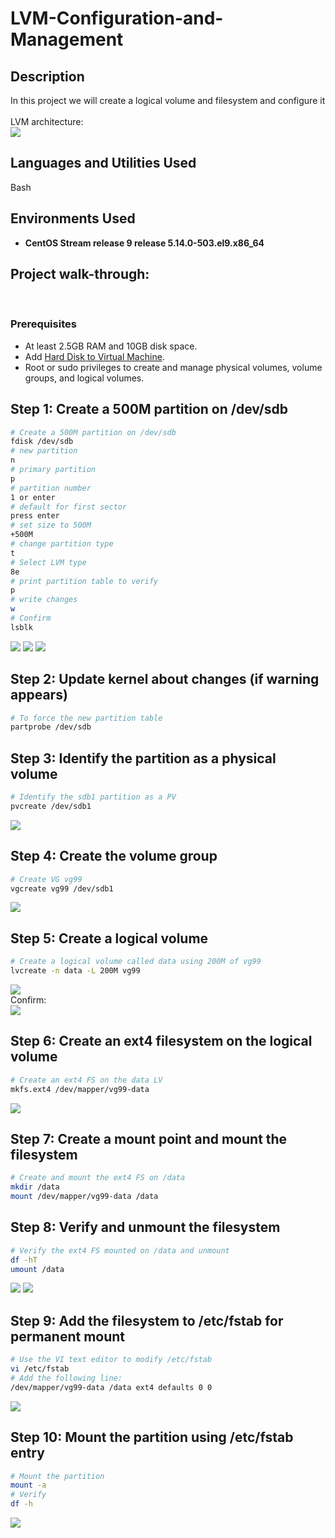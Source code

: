 # LVM-Configuration-and-Management
<h2>Description</h2>
In this project we will create a logical volume and filesystem and configure it
<br />
<br/>  LVM architecture: <br/>
<img src="https://github.com/user-attachments/assets/efb220bf-185b-4211-8cf7-01338bb4d52b"/>


<h2>Languages and Utilities Used</h2>

Bash

<h2>Environments Used </h2>

- <b>CentOS Stream release 9 release 5.14.0-503.el9.x86_64 </b>

<h2>Project walk-through:</h2>
<br/>
<p align="center">

### **Prerequisites**  
- At least 2.5GB RAM and 10GB disk space.
- Add [Hard Disk to Virtual Machine](https://computingforgeeks.com/add-extra-hard-disk-to-virtualbox-vm/).  
- Root or sudo privileges to create and manage physical volumes, volume groups, and logical volumes. 

 ##  Step 1: Create a 500M partition on /dev/sdb

```bash
# Create a 500M partition on /dev/sdb
fdisk /dev/sdb
# new partition 
n
# primary partition
p
# partition number
1 or enter 
# default for first sector
press enter
# set size to 500M
+500M
# change partition type
t
# Select LVM type
8e
# print partition table to verify
p
# write changes
w
# Confirm
lsblk
```

<img src="https://github.com/user-attachments/assets/4efd3e6a-6ec7-4223-95f5-0f92c2e3d694"/> 
<img src="https://github.com/user-attachments/assets/4493ab23-d1db-4c59-8dbb-c289180e5318"/> 
<img src="https://github.com/user-attachments/assets/957d8097-8808-48bd-a729-def31ea701af"/> 

## Step 2: Update kernel about changes (if warning appears)

```Bash
# To force the new partition table
partprobe /dev/sdb
```

## Step 3: Identify the partition as a physical volume

```Bash
# Identify the sdb1 partition as a PV
pvcreate /dev/sdb1
```

<img src="https://github.com/user-attachments/assets/417662c3-b53c-445d-9ad5-8ab14521a023"/>


## Step 4: Create the volume group 

```Bash
# Create VG vg99
vgcreate vg99 /dev/sdb1
```

<img src="https://github.com/user-attachments/assets/f2ef23b3-a6e5-4257-9645-3304d4040b6d"/>

## Step 5: Create a logical volume

```Bash
# Create a logical volume called data using 200M of vg99
lvcreate -n data -L 200M vg99
```

<img src="https://github.com/user-attachments/assets/31bc0fee-1464-4766-808c-d56d7fb91b9a"/>
<br/> Confirm: <br/>
<img src="https://github.com/user-attachments/assets/eee8f526-570a-4ba6-81bf-24024d296a55"/>

## Step 6: Create an ext4 filesystem on the logical volume

```Bash
# Create an ext4 FS on the data LV
mkfs.ext4 /dev/mapper/vg99-data
```

<img src="https://github.com/user-attachments/assets/6990cd10-99f8-4b7e-8b64-23c841d26c1c"/>

## Step 7: Create a mount point and mount the filesystem

```Bash
# Create and mount the ext4 FS on /data
mkdir /data
mount /dev/mapper/vg99-data /data
```

## Step 8: Verify and unmount the filesystem

```Bash
# Verify the ext4 FS mounted on /data and unmount
df -hT
umount /data
```

<img src="https://github.com/user-attachments/assets/22b28559-2e4a-484d-a16c-f1ef8dbc56a1"/>
<img src="https://github.com/user-attachments/assets/acef934e-b1a2-4b5c-b74b-2937f6e4bddc"/>

## Step 9: Add the filesystem to /etc/fstab for permanent mount

```Bash
# Use the VI text editor to modify /etc/fstab
vi /etc/fstab
# Add the following line:
/dev/mapper/vg99-data /data ext4 defaults 0 0
```

<img src="https://github.com/user-attachments/assets/da3a185d-af58-4632-8ff5-dd702ec17695"/>

## Step 10: Mount the partition using /etc/fstab entry

```Bash
# Mount the partition
mount -a
# Verify
df -h
```

<img src="https://github.com/user-attachments/assets/c476c174-c5d0-4cd8-b78f-610fa19beb01"/>








